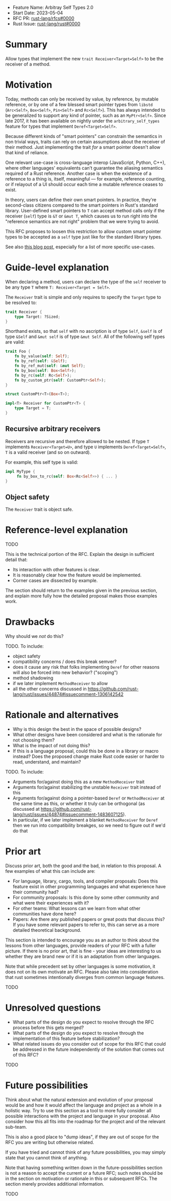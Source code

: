 - Feature Name: Arbitray Self Types 2.0
- Start Date: 2023-05-04
- RFC PR: [rust-lang/rfcs#0000](https://github.com/rust-lang/rfcs/pull/0000)
- Rust Issue: [rust-lang/rust#0000](https://github.com/rust-lang/rust/issues/0000)

# Summary
[summary]: #summary

Allow types that implement the new `trait Receiver<Target=Self>` to be the receiver of a method.

# Motivation
[motivation]: #motivation

Today, methods can only be received by value, by reference, by mutable reference, or by one of a few blessed smart pointer types from `libstd` (`Arc<Self>`, `Box<Self>`, `Pin<Self>` and `Rc<Self>`).
This has always intended to be generalized to support any kind of pointer, such as an `MyPtr<Self>`. Since late 2017, it has been available on nightly under the `arbitrary_self_types` feature for types that implement `Deref<Target=Self>`.

Because different kinds of "smart pointers" can constrain the semantics in non trivial ways, traits can rely on certain assumptions about the receiver of their method. Just implementing the trait *for* a smart pointer doesn't allow that kind of reliance.

One relevant use-case is cross-language interop (JavaScript, Python, C++), where other languages' equivalents can’t guarantee the aliasing semantics required of a Rust reference. Another case is when the existence of a reference to a thing is, itself, meaningful — for example, reference counting, or if relayout of a UI should occur each time a mutable reference ceases to exist.

In theory, users can define their own smart pointers. In practice, they're second-class citizens compared to the smart pointers in Rust's standard library. User-defined smart pointers to `T` can accept method calls only if the receiver (`self`) type is `&T` or `&mut T`, which causes us to run right into the "reference semantics are not right" problem that we were trying to avoid.

This RFC proposes to loosen this restriction to allow custom smart pointer types to be accepted as a `self` type just like for the standard library types.

See also [this blog post](https://medium.com/@adetaylor/the-case-for-stabilizing-arbitrary-self-types-b07bab22bb45), especially for a list of more specific use-cases.

# Guide-level explanation
[guide-level-explanation]: #guide-level-explanation

When declaring a method, users can declare the type of the `self` receiver to be any type `T` where `T: Receiver<Target = Self>`.

The `Receiver` trait is simple and only requires to specify the `Target` type to be resolved to:

```rust
trait Receiver {
    type Target: ?Sized;
}
```

Shorthand exists, so that `self` with no ascription is of type `Self`, `&self` is of type `&Self` and `&mut self` is of type `&mut Self`. All of the following self types are valid:

```rust
trait Foo {
    fn by_value(self: Self);
    fn by_ref(self: &Self);
    fn by_ref_mut(self: &mut Self);
    fn by_box(self: Box<Self>);
    fn by_rc(self: Rc<Self>);
    fn by_custom_ptr(self: CustomPtr<Self>);
}

struct CustomPtr<T>(Box<T>);

impl<T> Receiver for CustomPtr<T> {
    type Target = T;
}
```

## Recursive arbitrary receivers

Receivers are recursive and therefore allowed to be nested. If type `T` implements `Receiver<Target=U>`, and type `U` implements `Deref<Target=Self>`, `T` is a valid receiver (and so on outward).

For example, this self type is valid:

```rust
impl MyType {
     fn by_box_to_rc(self: Box<Rc<Self>>) { ... }
}
```

## Object safety

The `Receiver` trait is object safe.

# Reference-level explanation
[reference-level-explanation]: #reference-level-explanation

TODO

This is the technical portion of the RFC. Explain the design in sufficient detail that:

- Its interaction with other features is clear.
- It is reasonably clear how the feature would be implemented.
- Corner cases are dissected by example.

The section should return to the examples given in the previous section, and explain more fully how the detailed proposal makes those examples work.

# Drawbacks
[drawbacks]: #drawbacks

Why should we *not* do this?

TODO. To include:

- object safety
- compatibility concerns / does this break semver?
- does it cause any risk that folks implementing `Deref` for other reasons will also be forced into new behavior? ("scoping")
- method shadowing
- if we later implement `MethodReceiver` to allow 
- all the other concerns discussed in https://github.com/rust-lang/rust/issues/44874#issuecomment-1306142542


# Rationale and alternatives
[rationale-and-alternatives]: #rationale-and-alternatives

- Why is this design the best in the space of possible designs?
- What other designs have been considered and what is the rationale for not choosing them?
- What is the impact of not doing this?
- If this is a language proposal, could this be done in a library or macro instead? Does the proposed change make Rust code easier or harder to read, understand, and maintain?

TODO. To include:

- Arguments for/against doing this as a new `MethodReceiver` trait
- Arguments for/against stabilizing the unstable `Receiver` trait instead of this
- Arguments for/against doing a pointer-based `Deref` or `MethodReceiver` at the same time as this, or whether it truly can be orthogonal (as discussed at https://github.com/rust-lang/rust/issues/44874#issuecomment-1483607125).
- In particular, if we later implement a blanket `MethodReceiver` for `Deref` then we run into compatibility breakges, so we need to figure out if we'd do that

# Prior art
[prior-art]: #prior-art

Discuss prior art, both the good and the bad, in relation to this proposal.
A few examples of what this can include are:

- For language, library, cargo, tools, and compiler proposals: Does this feature exist in other programming languages and what experience have their community had?
- For community proposals: Is this done by some other community and what were their experiences with it?
- For other teams: What lessons can we learn from what other communities have done here?
- Papers: Are there any published papers or great posts that discuss this? If you have some relevant papers to refer to, this can serve as a more detailed theoretical background.

This section is intended to encourage you as an author to think about the lessons from other languages, provide readers of your RFC with a fuller picture.
If there is no prior art, that is fine - your ideas are interesting to us whether they are brand new or if it is an adaptation from other languages.

Note that while precedent set by other languages is some motivation, it does not on its own motivate an RFC.
Please also take into consideration that rust sometimes intentionally diverges from common language features.

TODO

# Unresolved questions
[unresolved-questions]: #unresolved-questions

- What parts of the design do you expect to resolve through the RFC process before this gets merged?
- What parts of the design do you expect to resolve through the implementation of this feature before stabilization?
- What related issues do you consider out of scope for this RFC that could be addressed in the future independently of the solution that comes out of this RFC?

TODO

# Future possibilities
[future-possibilities]: #future-possibilities

Think about what the natural extension and evolution of your proposal would
be and how it would affect the language and project as a whole in a holistic
way. Try to use this section as a tool to more fully consider all possible
interactions with the project and language in your proposal.
Also consider how this all fits into the roadmap for the project
and of the relevant sub-team.

This is also a good place to "dump ideas", if they are out of scope for the
RFC you are writing but otherwise related.

If you have tried and cannot think of any future possibilities,
you may simply state that you cannot think of anything.

Note that having something written down in the future-possibilities section
is not a reason to accept the current or a future RFC; such notes should be
in the section on motivation or rationale in this or subsequent RFCs.
The section merely provides additional information.

TODO

